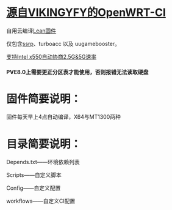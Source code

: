 # [源自VIKINGYFY的OpenWRT-CI](https://github.com/VIKINGYFY/OpenWRT-CI)
自用云编译[Lean固件](https://github.com/coolsnowwolf/lede)

仅包含[ssrp](https://github.com/fw876/helloworld)、turboacc 以及 uugamebooster。

[支持Intel x550自动协商2.5G&5G速率](https://github.com/shenlijun/openwrt-x550-nbase-t)

#### PVE8.0上需要更正分区表才能使用，否则报错无法读取硬盘

# 固件简要说明：

固件每天早上4点自动编译，X64与MT1300两种

# 目录简要说明：

Depends.txt——环境依赖列表

Scripts——自定义脚本

Config——自定义配置

workflows——自定义CI配置

